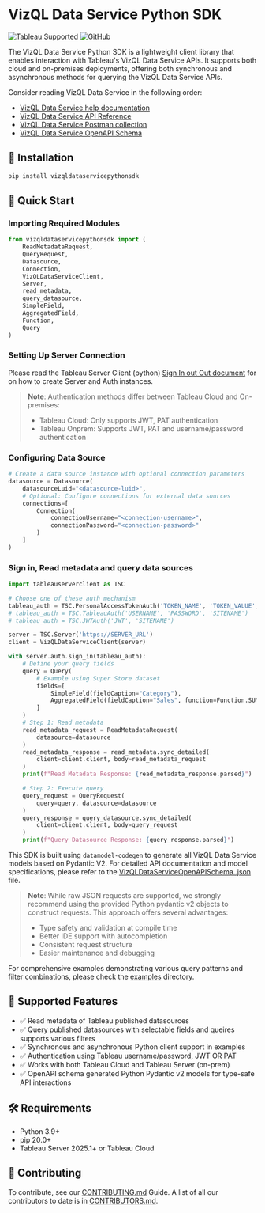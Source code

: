# VizQL Data Service Python SDK 

[![Tableau Supported](https://img.shields.io/badge/Support%20Level-Tableau%20Supported-53bd92.svg)](https://www.tableau.com/support-levels-it-and-developer-tools)
[![GitHub](https://img.shields.io/badge/license-Apache%202.0-blue?style=flat-square.svg)](https://raw.githubusercontent.com/Tableau/TabPy/master/LICENSE)

The VizQL Data Service Python SDK is a lightweight client library that enables interaction with Tableau's VizQL Data Service APIs. It supports both cloud and on-premises deployments, offering both synchronous and asynchronous methods for querying the VizQL Data Service APIs.

Consider reading VizQL Data Service in the following order:
- [VizQL Data Service help documentation](https://help.tableau.com/current/api/vizql-data-service/en-us/index.html)
- [VizQL Data Service API Reference](https://help.tableau.com/current/api/vizql-data-service/en-us/reference/index.html)
- [VizQL Data Service Postman collection](https://www.postman.com/salesforce-developers/salesforce-developers/folder/jdy4gr3/vizql-data-service-queries)
- [VizQL Data Service OpenAPI Schema](https://github.com/tableau/VizQL-Data-Service/blob/main/VizQLDataServiceOpenAPISchema.json)

## 🔧 Installation
```bash
pip install vizqldataservicepythonsdk
```

## 🚀 Quick Start

### Importing Required Modules
```python
from vizqldataservicepythonsdk import (
    ReadMetadataRequest,
    QueryRequest,
    Datasource,
    Connection,
    VizQLDataServiceClient,
    Server,
    read_metadata,
    query_datasource,
    SimpleField,
    AggregatedField,
    Function,
    Query
)
```

### Setting Up Server Connection
Please read the Tableau Server Client (python) [Sign In out Out document](https://tableau.github.io/server-client-python/docs/sign-in-out) for on how to create Server and Auth instances.
> **Note**: Authentication methods differ between Tableau Cloud and On-premises:
> - Tableau Cloud: Only supports JWT, PAT authentication
> - Tableau Onprem: Supports JWT, PAT and username/password authentication


### Configuring Data Source
```python
# Create a data source instance with optional connection parameters
datasource = Datasource(
    datasourceLuid="<datasource-luid>",
    # Optional: Configure connections for external data sources
    connections=[
        Connection(
            connectionUsername="<connection-username>",
            connectionPassword="<connection-password>"
        )
    ]
)
```

### Sign in, Read metadata and query data sources
```python
import tableauserverclient as TSC

# Choose one of these auth mechanism
tableau_auth = TSC.PersonalAccessTokenAuth('TOKEN_NAME', 'TOKEN_VALUE', 'SITENAME')
# tableau_auth = TSC.TableauAuth('USERNAME', 'PASSWORD', 'SITENAME')
# tableau_auth = TSC.JWTAuth('JWT', 'SITENAME')

server = TSC.Server('https://SERVER_URL')
client = VizQLDataServiceClient(server)

with server.auth.sign_in(tableau_auth):
    # Define your query fields
    query = Query(
        # Example using Super Store dataset
        fields=[
            SimpleField(fieldCaption="Category"),
            AggregatedField(fieldCaption="Sales", function=Function.SUM),
        ]
    )
    # Step 1: Read metadata
    read_metadata_request = ReadMetadataRequest(
        datasource=datasource
    )
    read_metadata_response = read_metadata.sync_detailed(
        client=client.client, body=read_metadata_request
    )
    print(f"Read Metadata Response: {read_metadata_response.parsed}")

    # Step 2: Execute query
    query_request = QueryRequest(
        query=query, datasource=datasource
    )
    query_response = query_datasource.sync_detailed(
        client=client.client, body=query_request
    )
    print(f"Query Datasource Response: {query_response.parsed}")
```

This SDK is built using `datamodel-codegen` to generate all VizQL Data Service models based on Pydantic V2. For detailed API documentation and model specifications, please refer to the [VizQLDataServiceOpenAPISchema..json](https://github.com/tableau/VizQL-Data-Service/VizQLDataServiceOpenAPISchema.json) file. 

> **Note**: While raw JSON requests are supported, we strongly recommend using the provided Python pydantic v2 objects to construct requests. This approach offers several advantages:
> - Type safety and validation at compile time
> - Better IDE support with autocompletion
> - Consistent request structure
> - Easier maintenance and debugging

For comprehensive examples demonstrating various query patterns and filter combinations, please check the [examples](https://github.com/tableau/VizQL-Data-Service/python_sdk/src/examples) directory.

## 📘 Supported Features
- ✅ Read metadata of Tableau published datasources
- ✅ Query published datasources with selectable fields and queires supports various filters
- ✅ Synchronous and asynchronous Python client support in examples
- ✅ Authentication using Tableau username/password, JWT OR PAT
- ✅ Works with both Tableau Cloud and Tableau Server (on-prem)
- ✅ OpenAPI schema generated Python Pydantic v2 models for type-safe API interactions

## 🛠️ Requirements
- Python 3.9+
- pip 20.0+
- Tableau Server 2025.1+ or Tableau Cloud

## 🤝 Contributing
To contribute, see our [CONTRIBUTING.md](https://github.com/tableau/VizQL-Data-Service/python_sdk/CONTRIBUTING.md) Guide. A list of all our contributors to date is in [CONTRIBUTORS.md](https://github.com/tableau/VizQL-Data-Service/python_sdk/CONTRIBUTORS.md).
